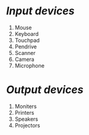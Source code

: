 # _Input devices_
1. Mouse
2. Keyboard
3. Touchpad
4. Pendrive
5. Scanner
6. Camera
7. Microphone

# _Output devices_
1. Moniters
2. Printers 
3. Speakers 
4. Projectors
